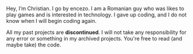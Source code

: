 Hey, I’m Christian. I go by encezo.
I am a Romanian guy who was likes to play games and is interested in technology. I gave up coding, and I do not know when I will begin coding again.

All my past projects are **discontinued**. I will not take any responsibility for any error or something in my archived projects. You're free to read (and maybe take) the code.
<!---
encezo/encezo is a ✨ special ✨ repository because its `README.md` (this file) appears on your GitHub profile.
You can click the Preview link to take a look at your changes.
--->
